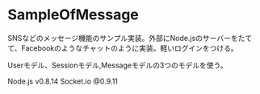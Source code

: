 SampleOfMessage
===============

SNSなどのメッセージ機能のサンプル実装。外部にNode.jsのサーバーをたてて、Facebookのようなチャットのように実装。軽いログインをつける。

Userモデル、Sessionモデル,Messageモデルの3つのモデルを使う。

Node.js v0.8.14
Socket.io @0.9.11











